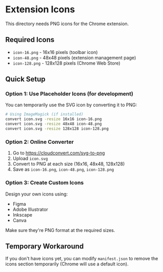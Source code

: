 # Extension Icons

This directory needs PNG icons for the Chrome extension.

## Required Icons

- `icon-16.png` - 16x16 pixels (toolbar icon)
- `icon-48.png` - 48x48 pixels (extension management page)
- `icon-128.png` - 128x128 pixels (Chrome Web Store)

## Quick Setup

### Option 1: Use Placeholder Icons (for development)

You can temporarily use the SVG icon by converting it to PNG:

```bash
# Using ImageMagick (if installed)
convert icon.svg -resize 16x16 icon-16.png
convert icon.svg -resize 48x48 icon-48.png
convert icon.svg -resize 128x128 icon-128.png
```

### Option 2: Online Converter

1. Go to https://cloudconvert.com/svg-to-png
2. Upload `icon.svg`
3. Convert to PNG at each size (16x16, 48x48, 128x128)
4. Save as `icon-16.png`, `icon-48.png`, `icon-128.png`

### Option 3: Create Custom Icons

Design your own icons using:
- Figma
- Adobe Illustrator
- Inkscape
- Canva

Make sure they're PNG format at the required sizes.

## Temporary Workaround

If you don't have icons yet, you can modify `manifest.json` to remove the icons section temporarily (Chrome will use a default icon).
